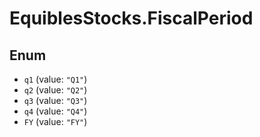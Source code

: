 # EquiblesStocks.FiscalPeriod

## Enum

* `q1` (value: `"Q1"`)
* `q2` (value: `"Q2"`)
* `q3` (value: `"Q3"`)
* `q4` (value: `"Q4"`)
* `FY` (value: `"FY"`)
